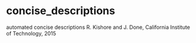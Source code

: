 concise_descriptions
====================

automated concise descriptions
R. Kishore and J. Done, California Institute of Technology, 2015
